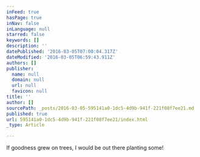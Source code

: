 ```yaml
---
inFeed: true
hasPage: true
inNav: false
inLanguage: null
starred: false
keywords: []
description: ''
datePublished: '2016-03-05T07:00:04.317Z'
dateModified: '2016-03-05T06:59:43.911Z'
authors: []
publisher:
  name: null
  domain: null
  url: null
  favicon: null
title: ''
author: []
sourcePath: _posts/2016-03-05-595141a0-1dc5-4d9b-941f-221f08f7ee21.md
published: true
url: 595141a0-1dc5-4d9b-941f-221f08f7ee21/index.html
_type: Article

---
```

If goodness grew on trees, I would be out there planting some!